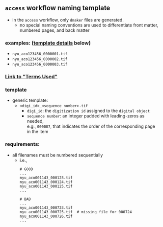 ## `access` workflow naming template
  * in the `access` workflow, only `dmaker` files are generated.
    * no special naming conventions are used to differentiate front matter, numbered pages, and back matter

### examples: ([template details](#template) below)
  * `nyu_aco123456_0000001.tif`
  * `nyu_aco123456_0000002.tif`
  * `nyu_aco123456_0000003.tif`

### [Link to "Terms Used"](./README.md#terms-used)
### template
* generic template:
  * `<digi_id>_<sequence number>.tif`
    * `digi_id`: the `digitization id` assigned to the `digital object`
    * `sequence number`: an integer padded with leading-zeros as needed,  
    e.g., `000007`, that indicates the order of the corresponding page in the item  

### requirements:
* all filenames must be numbered sequentially
  * i.e., 
    ```
    # GOOD
    ...
    nyu_aco001143_000123.tif
    nyu_aco001143_000124.tif
    nyu_aco001143_000125.tif
    ...

    # BAD 
    ...
    nyu_aco001143_000723.tif
    nyu_aco001143_000725.tif  # missing file for 000724
    nyu_aco001143_000726.tif
    ...
    ```

